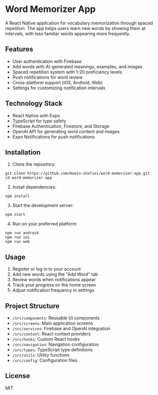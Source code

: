 # Word Memorizer App

A React Native application for vocabulary memorization through spaced repetition. The app helps users learn new words by showing them at intervals, with less familiar words appearing more frequently.

## Features

- User authentication with Firebase
- Add words with AI-generated meanings, examples, and images
- Spaced repetition system with 1-20 proficiency levels
- Push notifications for word review
- Cross-platform support (iOS, Android, Web)
- Settings for customizing notification intervals

## Technology Stack

- React Native with Expo
- TypeScript for type safety
- Firebase Authentication, Firestore, and Storage
- OpenAI API for generating word content and images
- Expo Notifications for push notifications

## Installation

1. Clone the repository:
```
git clone https://github.com/moein-shafiei/word-memorizer-app.git
cd word-memorizer-app
```

2. Install dependencies:
```
npm install
```

3. Start the development server:
```
npm start
```

4. Run on your preferred platform:
```
npm run android
npm run ios
npm run web
```

## Usage

1. Register or log in to your account
2. Add new words using the "Add Word" tab
3. Review words when notifications appear
4. Track your progress on the home screen
5. Adjust notification frequency in settings

## Project Structure

- `/src/components`: Reusable UI components
- `/src/screens`: Main application screens
- `/src/services`: Firebase and OpenAI integration
- `/src/context`: React context providers
- `/src/hooks`: Custom React hooks
- `/src/navigation`: Navigation configuration
- `/src/types`: TypeScript type definitions
- `/src/utils`: Utility functions
- `/src/config`: Configuration files

## License

MIT
